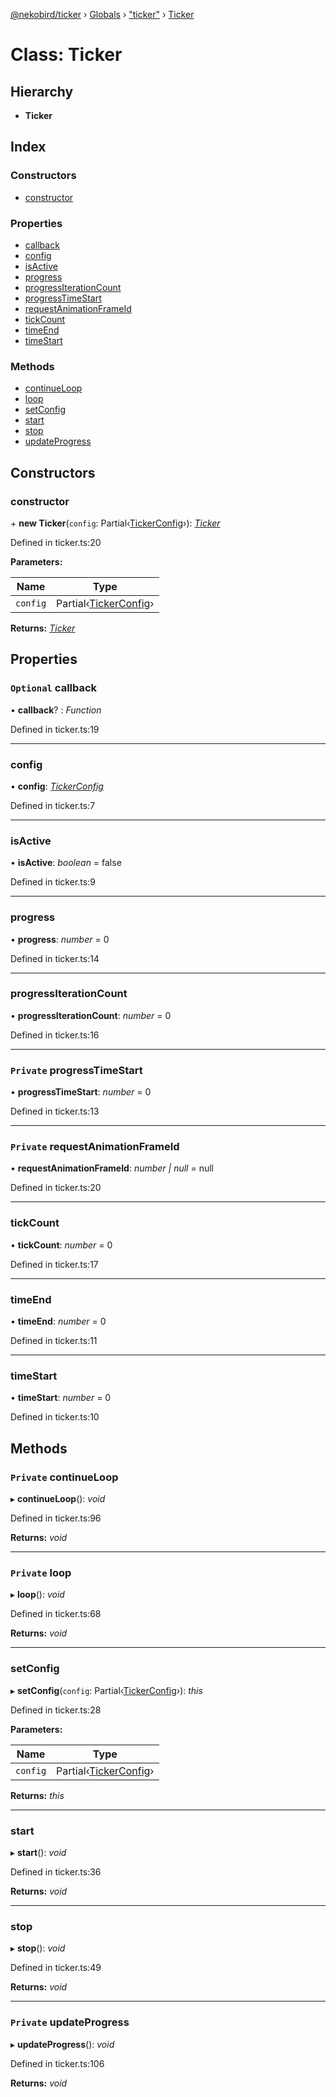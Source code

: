 [@nekobird/ticker](../README.md) › [Globals](../globals.md) › ["ticker"](../modules/_ticker_.md) › [Ticker](_ticker_.ticker.md)

# Class: Ticker

## Hierarchy

* **Ticker**

## Index

### Constructors

* [constructor](_ticker_.ticker.md#constructor)

### Properties

* [callback](_ticker_.ticker.md#optional-callback)
* [config](_ticker_.ticker.md#config)
* [isActive](_ticker_.ticker.md#isactive)
* [progress](_ticker_.ticker.md#progress)
* [progressIterationCount](_ticker_.ticker.md#progressiterationcount)
* [progressTimeStart](_ticker_.ticker.md#private-progresstimestart)
* [requestAnimationFrameId](_ticker_.ticker.md#private-requestanimationframeid)
* [tickCount](_ticker_.ticker.md#tickcount)
* [timeEnd](_ticker_.ticker.md#timeend)
* [timeStart](_ticker_.ticker.md#timestart)

### Methods

* [continueLoop](_ticker_.ticker.md#private-continueloop)
* [loop](_ticker_.ticker.md#private-loop)
* [setConfig](_ticker_.ticker.md#setconfig)
* [start](_ticker_.ticker.md#start)
* [stop](_ticker_.ticker.md#stop)
* [updateProgress](_ticker_.ticker.md#private-updateprogress)

## Constructors

###  constructor

\+ **new Ticker**(`config`: Partial‹[TickerConfig](../interfaces/_config_.tickerconfig.md)›): *[Ticker](_ticker_.ticker.md)*

Defined in ticker.ts:20

**Parameters:**

Name | Type |
------ | ------ |
`config` | Partial‹[TickerConfig](../interfaces/_config_.tickerconfig.md)› |

**Returns:** *[Ticker](_ticker_.ticker.md)*

## Properties

### `Optional` callback

• **callback**? : *Function*

Defined in ticker.ts:19

___

###  config

• **config**: *[TickerConfig](../interfaces/_config_.tickerconfig.md)*

Defined in ticker.ts:7

___

###  isActive

• **isActive**: *boolean* = false

Defined in ticker.ts:9

___

###  progress

• **progress**: *number* = 0

Defined in ticker.ts:14

___

###  progressIterationCount

• **progressIterationCount**: *number* = 0

Defined in ticker.ts:16

___

### `Private` progressTimeStart

• **progressTimeStart**: *number* = 0

Defined in ticker.ts:13

___

### `Private` requestAnimationFrameId

• **requestAnimationFrameId**: *number | null* =  null

Defined in ticker.ts:20

___

###  tickCount

• **tickCount**: *number* = 0

Defined in ticker.ts:17

___

###  timeEnd

• **timeEnd**: *number* = 0

Defined in ticker.ts:11

___

###  timeStart

• **timeStart**: *number* = 0

Defined in ticker.ts:10

## Methods

### `Private` continueLoop

▸ **continueLoop**(): *void*

Defined in ticker.ts:96

**Returns:** *void*

___

### `Private` loop

▸ **loop**(): *void*

Defined in ticker.ts:68

**Returns:** *void*

___

###  setConfig

▸ **setConfig**(`config`: Partial‹[TickerConfig](../interfaces/_config_.tickerconfig.md)›): *this*

Defined in ticker.ts:28

**Parameters:**

Name | Type |
------ | ------ |
`config` | Partial‹[TickerConfig](../interfaces/_config_.tickerconfig.md)› |

**Returns:** *this*

___

###  start

▸ **start**(): *void*

Defined in ticker.ts:36

**Returns:** *void*

___

###  stop

▸ **stop**(): *void*

Defined in ticker.ts:49

**Returns:** *void*

___

### `Private` updateProgress

▸ **updateProgress**(): *void*

Defined in ticker.ts:106

**Returns:** *void*
